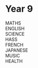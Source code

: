 <head>
  <title>Y9 Notes</title>
</head>
<body>
  <h1 class="title">Year 9</h1>
  <div class="row">
    <div class="column">MATHS</div>
    <div class="column">ENGLISH</div>
  </div>
  <div class="row">
    <div class="column">SCIENCE</div>
    <div class="column">HASS</div>
  </div>
  <div class="row">
    <div class="column">FRENCH</div>
    <div class="column">JAPANESE</div>
  </div>
  <div class="row">
    <div class="column">MUSIC</div>
    <div class="column">HEALTH</div>
  </div>
</body>